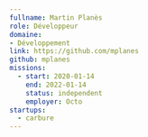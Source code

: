 ```yaml
---
fullname: Martin Planès
role: Développeur
domaine:
- Développement
link: https://github.com/mplanes
github: mplanes
missions:
  - start: 2020-01-14
    end: 2022-01-14
    status: independent
    employer: Octo
startups:
  - carbure
---
```

